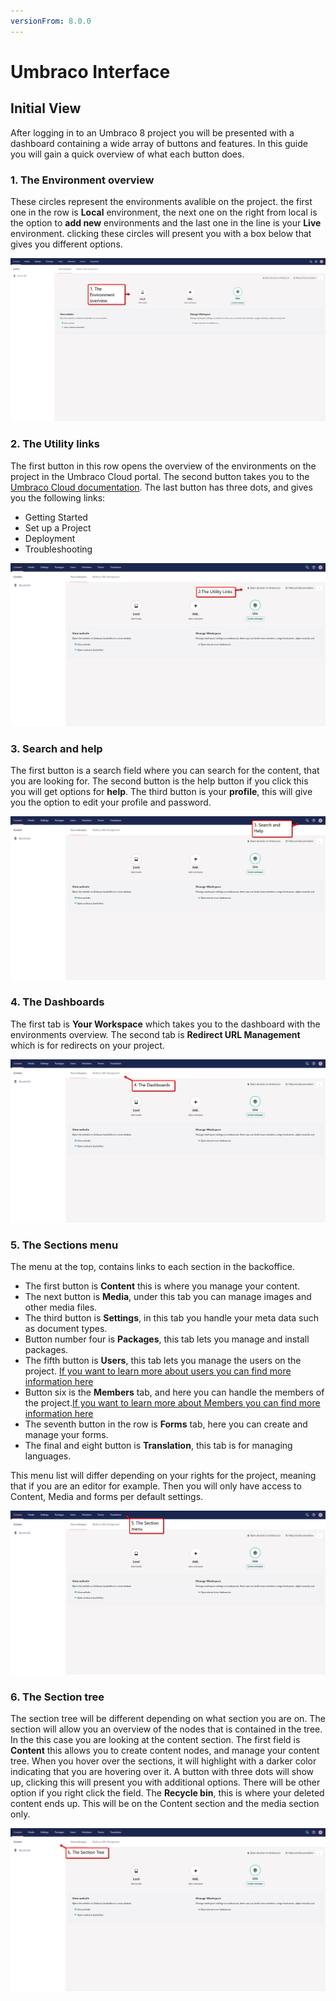 ```yaml
---
versionFrom: 8.0.0
---
```


# Umbraco Interface

## Initial View

After logging in to an Umbraco 8 project you will be presented with a dashboard containing a wide array of buttons and features. In this guide you will gain a quick overview of what each button does.

### 1. The Environment overview
These circles represent the environments avalible on the project. the first one in the row is **Local** environment, the next one on the right from local is the option to **add new** environments and the last one in the line is your **Live** environment.
clicking these circles will present you with a box below that gives you different options.

![This is an image that points to the three circles that symbolises the environments](images/The-Environment-overview.png)


### 2. The Utility links
The first button in this row opens the overview of the environments on the project in the Umbraco Cloud portal. The second button takes you to the [Umbraco Cloud documentation](../../../../Umbraco-Cloud/).
The last button has three dots, and gives you the following links: 
- Getting Started
- Set up a Project
- Deployment
- Troubleshooting

![This shows an image that points to the utility links above the environments](images/The-Utility-Links.png)

### 3. Search and help
The first button is a search field where you can search for the content, that you are looking for.
The second button is the help button if you click this you will get options for **help**.
The third button is your **profile**, this will give you the option to edit your profile and password.

![This image shows an arrow that points to the three buttons in the top right corner that is search, help and your profile.](images/Search-and-help.png)

### 4. The Dashboards
The first tab is **Your Workspace** which takes you to the dashboard with the environments overview.
The second tab is **Redirect URL Management** which is for redirects on your project.


![This image shows an arrow that points to the two tabs Your Workspace and Redirect URL Management](images/The-Dashboards.png)

### 5. The Sections menu
The menu at the top, contains links to each section in the backoffice. 
- The first button is **Content** this is where you manage your content.
- The next button is **Media**, under this tab you can manage images and other media files.
- The third button is **Settings**, in this tab you handle your meta data such as document types.
- Button number four is **Packages**, this tab lets you manage and install packages.
- The fifth button is **Users**, this tab lets you manage the users on the project. [If you want to learn more about users you can find more information here](../../../../Getting-Started/Data/Users/)
- Button six is the **Members** tab, and here you can handle the members of the project.[If you want to learn more about Members you can find more information here](../../../../Getting-Started/Data/Members/)
- The seventh button in the row is **Forms** tab, here you can create and manage your forms.
- The final and eight button is **Translation**, this tab is for managing languages.  

This menu list will differ depending on your rights for the project, meaning that if you are an editor for example. Then you will only have access to Content, Media and forms per default settings.

![This image is an arrow that point to the top bar in the left side with the eight tabs.](images/The-Section-Menu.png)

### 6. The Section tree
The section tree will be different depending on what section you are on.
The section will allow you an overview of the nodes that is contained in the tree.
In the this case you are looking at the content section.
The first field is **Content** this allows you to create content nodes, and manage your content tree. When you hover over the sections, it will highlight with a darker color indicating that you are hovering over it. A button with three dots will show up, clicking this will present you with additional options. There will be other option if you right click the field.
The **Recycle bin**, this is where your deleted content ends up. This will be on the Content section and the media section only.

![This is an arrow that points to the section tree on the left.](images/The-Section-Tree.png)

